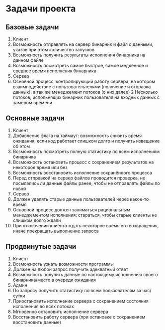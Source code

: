 # Задачи проекта

## Базовые задачи
1. Клиент
  1. Возможность отправлять на сервер бинарник и файл с данными, указав при этом количество запусков
  2. Возможность получить результаты исполнения бинарника на данном файле
  3. Возможность посмотреть самое быстрое, самое медленное и среднее время исполнения бинарника
2. Сервер
  1. Основной процесс, контролирующий работу сервера, на котором взаимподействие с пользовательтелями (получение и отправка данных), а так же менеджемент потоков (о них далее)
  2 Несколько потоков, испольнящих бинарник пользователя на входных данных с замером времени

## Основные задачи
1. Клиент
  1. Добавление флага на таймаут: возможность снизить время ожидания, если код работает слишком долго и получить извещение об этом
  2. Возможность посмотреть полную статистику по всем исполнениям бинарника
  3. Возможность остановить процесс с сохранением результатов на некоторое время или без
  4. Возможность восстановить исполнение сохранённого процесса
  5. Перед отправкой на сервер файлов проводится проверка, не посылались ли данные файлы ранее, чтобы не отправлять файлы по новой
2. Сервер
  1. Должен удалять старые данные пользователей через какое-то время
  2. Основной процесс должен заниматься рациональным менеджементом исполнения: стараться, чтобы старые клиенты не слишком долго ждали
  3. При отключении клиента ждать некоторое время его возвращения, иначе прекращать выполнение запроса

## Продвинутые задачи
1. Клиент
  1. Возможность узнать возможности программы
  2. Должен на любой запрос получить адекватный ответ
  3. Возможность получить данные по настоящему исполнению своего бинарника/место в очереди ожидания
2. Админ
  1. По запросу получить статистику по всем пользователям за час/сутки
  2. Приостановить исполнение сервера с сохранением состояния исполнения во всех потоках
  3. Мгновенно остановить исполнение сервера
  4. Восстановить работу сервера (при остановке с сохранением восстановить данные)

